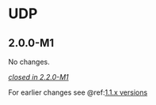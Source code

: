 # UDP

## 2.0.0-M1

No changes.

[*closed in 2.2.0-M1*](https://github.com/akka/alpakka/issues?q=is%3Aclosed+milestone%3A2.0.0-M1+label%3Ap%3Audp)

For earlier changes see @ref:[1.1.x versions](../1.1.x/udp.md)
